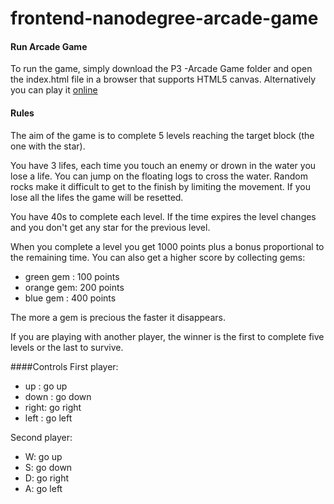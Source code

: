 frontend-nanodegree-arcade-game
===============================

#### Run Arcade Game
To run the game, simply download the P3 -Arcade Game folder and open the index.html file in a browser that supports HTML5 canvas.
Alternatively you can play it [online](https://adevelopercase.github.io/arcade-game/)

#### Rules
The aim of the game is to complete 5 levels reaching the target block (the one with the star).

You have 3 lifes, each time you touch an enemy or drown in the water you lose a life.
You can jump on the floating logs to cross the water.
Random rocks make it difficult to get to the finish by limiting the movement.
If you lose all the lifes the game will be resetted.

You have 40s to complete each level.
If the time expires the level changes and you don't get any star for the previous level.

When you complete a level you get 1000 points plus a bonus proportional to the remaining time.
You can also get a higher score by collecting gems:

- green gem : 100 points
- orange gem: 200 points
- blue gem  : 400 points

The more a gem is precious the faster it disappears.

If you are playing with another player, the winner is the first to complete five levels or the last to survive.

####Controls
First player:

- up   : go up
- down : go down
- right: go right
- left : go left

Second player:

- W: go up
- S: go down
- D: go right
- A: go left



